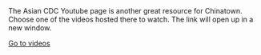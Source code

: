 <div class='resource-external'>
The Asian CDC Youtube page is another great resource for Chinatown. Choose one of the videos hosted there to watch. The link will open up in a new window.

[Go to videos](http://www.youtube.com/user/asiancdcorg)
</div>
